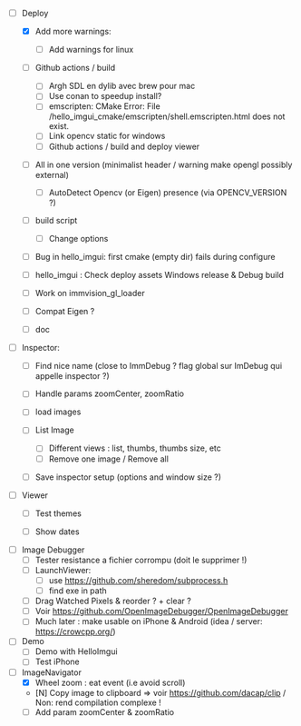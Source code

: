 * [ ] Deploy
  * [X] Add more warnings: 
    * [ ] Add warnings for linux
  * [ ] Github actions / build
    * [ ] Argh SDL en dylib avec brew pour mac
    * [ ] Use conan to speedup install? 
    * [ ] emscripten: CMake Error: File /hello_imgui_cmake/emscripten/shell.emscripten.html does not exist.
    * [ ] Link opencv static for windows 
    * [ ] Github actions / build and deploy viewer
  * [ ] All in one version (minimalist header / warning make opengl possibly external)
    * [ ] AutoDetect Opencv (or Eigen) presence (via OPENCV_VERSION ?)
  * [ ] build script 
    * [ ] Change options
  * [ ] Bug in hello_imgui: first cmake (empty dir) fails during configure
  * [ ] hello_imgui : Check deploy assets Windows release & Debug build
  * [ ] Work on immvision_gl_loader
  * [ ] Compat Eigen ?
  * [ ] doc

  
* [ ] Inspector:
  * [ ] Find nice name (close to ImmDebug ? flag global sur ImDebug qui appelle inspector ?)
  * [ ] Handle params zoomCenter, zoomRatio
  * [ ] load images
  * [ ] List Image
    * [ ] Different views : list, thumbs, thumbs size, etc
    * [ ] Remove one image / Remove all
  * [ ] Save inspector setup (options and window size ?)


* [ ] Viewer
  * [ ] Test themes
  * [ ] Show dates


* [ ] Image Debugger
  * [ ] Tester resistance a fichier corrompu (doit le supprimer !) 
  * [ ] LaunchViewer: 
    * [ ] use https://github.com/sheredom/subprocess.h
    * [ ] find exe in path
  * [ ] Drag Watched Pixels & reorder ? + clear ?
  * [ ] Voir https://github.com/OpenImageDebugger/OpenImageDebugger
  * [ ] Much later : make usable on iPhone & Android (idea / server: https://crowcpp.org/) 

* [ ] Demo
  * [ ] Demo with HelloImgui
  * [ ] Test iPhone

* [ ] ImageNavigator
  * [X] Wheel zoom : eat event (i.e avoid scroll)
  * [N] Copy image to clipboard => voir https://github.com/dacap/clip / Non: rend compilation complexe !
  * [ ] Add param zoomCenter & zoomRatio

